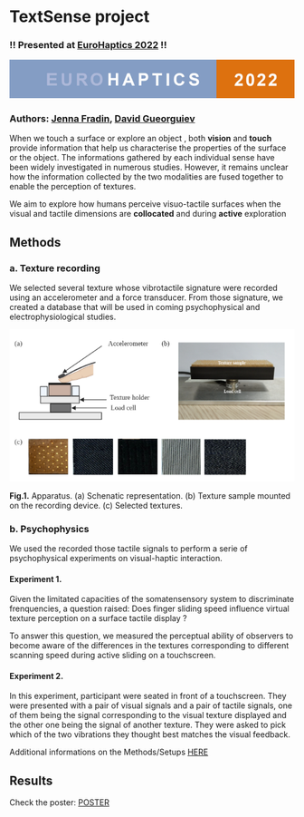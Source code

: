 # TextSense project

### !! Presented at [EuroHaptics 2022](https://www.eurohaptics2022.org/) !! 
![eurohaptics](eurohaptics_logo.PNG)

### Authors: [Jenna Fradin](https://www.isir.upmc.fr/personnel/fradin/), [David Gueorguiev](https://www.isir.upmc.fr/personnel/gueorguiev/)

<p>When we touch a surface or explore an object , both <strong>vision</strong> and <strong>touch</strong> provide information that help us characterise the properties of the surface or the object. The informations gathered by each individual sense have been widely investigated in numerous studies. However, it remains unclear how the information collected by the two modalities are fused together to enable the perception of textures.<p>

<p>We aim to explore how humans perceive visuo-tactile surfaces when the visual and tactile dimensions are <strong>collocated</strong> and during <strong>active</strong> exploration<p>

## Methods

### a. Texture recording

We selected several texture whose vibrotactile signature were recorded using an accelerometer and a force transducer. From those signature, we created a database that will be used in coming psychophysical and electrophysiological studies. 

![setup](setup_exp1.PNG)

<strong>Fig.1.</strong> Apparatus. (a) Schenatic representation. (b) Texture sample mounted on the recording device. (c) Selected textures. 

### b. Psychophysics

We used the recorded those tactile signals to perform a serie of psychophysical experiments on visual-haptic interaction.


#### Experiment 1.

Given the limitated capacities of the somatensensory system to discriminate frenquencies, a question raised: Does finger sliding speed influence virtual texture perception on a surface tactile display ? 

To answer this question, we measured the perceptual ability of observers to become aware of the differences in the textures corresponding to different scanning speed during active sliding on a touchscreen.

#### Experiment 2.

In this experiment, participant were seated in front of a touchscreen. They were presented with a pair of visual signals and a pair of tactile signals, one of them being the signal corresponding to the visual texture displayed and the other one being the signal of another texture. They were asked to pick which of the two vibrations they thought best matches the visual feedback.

Additional informations on the Methods/Setups [HERE](poster_WIP.pdf)

## Results

Check the poster: [POSTER](poster_WIP.pdf)


